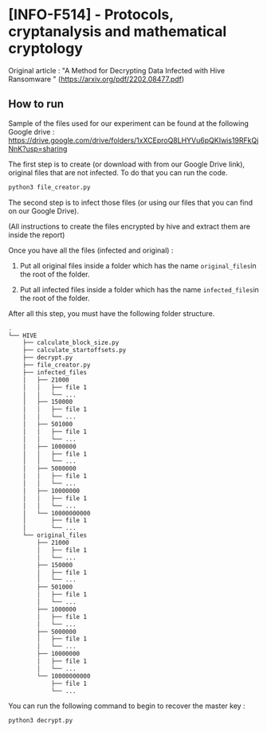 # [INFO-F514] - Protocols, cryptanalysis and mathematical cryptology 

Original article : "A Method for Decrypting Data Infected with Hive
Ransomware " (https://arxiv.org/pdf/2202.08477.pdf)




## How to run
Sample of the files used for our experiment can be found at the following Google drive : https://drive.google.com/drive/folders/1xXCEproQ8LHYVu6pQKIwis19RFkQjNnK?usp=sharing

The first step is to create (or download with from our Google Drive link), original files that are not infected. To do that you can run the code. 

```bash
python3 file_creator.py
```

The second step is to infect those files (or using our files that you can find on our Google Drive). 

(All instructions to create the files encrypted by hive and extract them are inside the report)

Once you have all the files (infected and original) :

1) Put all original files inside a folder which has the name ```original_files```in the root of the folder.

2) Put all infected files inside a folder which has the name ```infected_files```in the root of the folder.

After all this step, you must have the following folder structure.
```bash
.
└── HIVE
    ├── calculate_block_size.py
    ├── calculate_startoffsets.py
    ├── decrypt.py
    ├── file_creator.py
    ├── infected_files
    │   ├── 21000
    │   │   ├── file 1
    │   │   └── ...
    │   ├── 150000
    │   │   ├── file 1
    │   │   └── ...
    │   ├── 501000
    │   │   ├── file 1
    │   │   └── ...
    │   ├── 1000000
    │   │   ├── file 1
    │   │   └── ...
    │   ├── 5000000
    │   │   ├── file 1
    │   │   └── ...    
    │   ├── 10000000
    │   │   ├── file 1
    │   │   └── ...
    │   └── 10000000000
    │       ├── file 1
    │       └── ...
    └── original_files
        ├── 21000
        │   ├── file 1
        │   └── ...
        ├── 150000
        │   ├── file 1
        │   └── ...
        ├── 501000
        │   ├── file 1
        │   └── ...
        ├── 1000000
        │   ├── file 1
        │   └── ...
        ├── 5000000
        │   ├── file 1
        │   └── ...    
        ├── 10000000
        │   ├── file 1
        │   └── ...
        └── 10000000000
            ├── file 1
            └── ...
```

You can run the following command to begin to recover the master key : 

```bash
python3 decrypt.py
```
